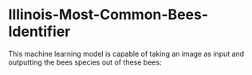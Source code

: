 # Illinois-Most-Common-Bees-Identifier
This machine learning model is capable of taking an image as input and outputting the bees species out of these bees:
